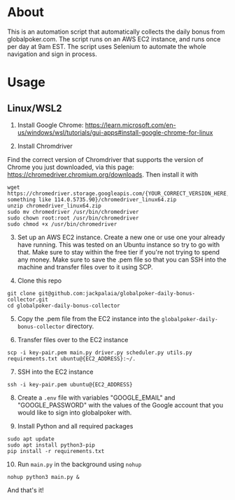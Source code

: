 # About 
This is an automation script that automatically collects the daily bonus from globalpoker.com. The script runs on an AWS EC2 instance, and runs once per day at 9am EST. The script uses Selenium to automate the whole navigation and sign in process.

# Usage
## Linux/WSL2

1. Install Google Chrome: https://learn.microsoft.com/en-us/windows/wsl/tutorials/gui-apps#install-google-chrome-for-linux

2. Install Chromdriver

Find the correct version of Chromdriver that supports the version of Chrome you just downloaded, via this page: https://chromedriver.chromium.org/downloads. Then install it with
```
wget https://chromedriver.storage.googleapis.com/{YOUR_CORRECT_VERSION_HERE, something like 114.0.5735.90}/chromedriver_linux64.zip
unzip chromedriver_linux64.zip
sudo mv chromedriver /usr/bin/chromedriver
sudo chown root:root /usr/bin/chromedriver
sudo chmod +x /usr/bin/chromedriver
```

3. Set up an AWS EC2 instance. Create a new one or use one your already have running. This was tested on an Ubuntu instance so try to go with that. Make sure to stay within the free tier if you're not trying to spend any money. Make sure to save the .pem file so that you can SSH into the machine and transfer files over to it using SCP.

4. Clone this repo

```
git clone git@github.com:jackpalaia/globalpoker-daily-bonus-collector.git
cd globalpoker-daily-bonus-collector
```

5. Copy the .pem file from the EC2 instance into the `globalpoker-daily-bonus-collector` directory.

6. Transfer files over to the EC2 instance

```
scp -i key-pair.pem main.py driver.py scheduler.py utils.py requirements.txt ubuntu@{EC2_ADDRESS}:~/.
```

7. SSH into the EC2 instance

```
ssh -i key-pair.pem ubuntu@{EC2_ADDRESS}
```

8. Create a `.env` file with variables "GOOGLE_EMAIL" and "GOOGLE_PASSWORD" with the values of the Google account that you would like to sign into globalpoker with.

9. Install Python and all required packages

```
sudo apt update
sudo apt install python3-pip
pip install -r requirements.txt
```

10. Run `main.py` in the background using `nohup`

```
nohup python3 main.py &
```

And that's it!
